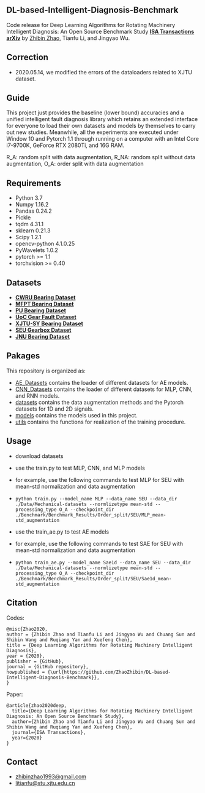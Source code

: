 
## DL-based-Intelligent-Diagnosis-Benchmark

Code release for Deep Learning Algorithms for Rotating Machinery Intelligent Diagnosis: An Open Source Benchmark Study **[ISA Transactions](https://doi.org/10.1016/j.isatra.2020.08.010)** **[arXiv](https://arxiv.org/abs/2003.03315)** by [Zhibin Zhao](https://zhaozhibin.github.io/), Tianfu Li, and Jingyao Wu.

## Correction
* 2020.05.14, we modified the errors of the dataloaders related to XJTU dataset.

## Guide
This project just provides the baseline (lower bound) accuracies and a unified intelligent fault diagnosis library which retains an extended interface for everyone to load their own datasets and models by themselves to carry out new studies. Meanwhile, all the experiments are executed under Window 10 and Pytorch 1.1 through running on a computer with an Intel Core i7-9700K, GeForce RTX 2080Ti, and 16G RAM.

R_A: random split with data augmentation, R_NA: random split without data augmentation, O_A: order split with data augmentation

## Requirements
- Python 3.7
- Numpy 1.16.2
- Pandas 0.24.2
- Pickle
- tqdm 4.31.1
- sklearn 0.21.3
- Scipy 1.2.1
- opencv-python 4.1.0.25
- PyWavelets 1.0.2
- pytorch >= 1.1
- torchvision >= 0.40


## Datasets
- **[CWRU Bearing Dataset](https://csegroups.case.edu/bearingdatacenter/pages/download-data-file/)**
- **[MFPT Bearing Dataset](https://mfpt.org/fault-data-sets/)**
- **[PU Bearing Dataset](https://mb.uni-paderborn.de/kat/forschung/datacenter/bearing-datacenter/)**
- **[UoC Gear Fault Dataset](https://figshare.com/articles/Gear_Fault_Data/6127874/1)**
- **[XJTU-SY Bearing Dataset](http://biaowang.tech/xjtu-sy-bearing-datasets/)**
- **[SEU Gearbox Dataset](https://github.com/cathysiyu/Mechanical-datasets)**
- **[JNU Bearing Dataset](http://mad-net.org:8765/explore.html?t=0.5831516555847212.)**




## Pakages

This repository is organized as:
- [AE_Datasets](https://github.com/ZhaoZhibin/DL-based-Intelligent-Diagnosis-Benchmark/tree/master/AE_Datasets) contains the loader of different datasets for AE models.
- [CNN_Datasets](https://github.com/ZhaoZhibin/DL-based-Intelligent-Diagnosis-Benchmark/tree/master/CNN_Datasets) contains the loader of different datasets for MLP, CNN, and RNN models.
- [datasets](https://github.com/ZhaoZhibin/DL-based-Intelligent-Diagnosis-Benchmark/tree/master/datasets) contains the data augmentation methods and the Pytorch datasets for 1D and 2D signals.
- [models](https://github.com/ZhaoZhibin/DL-based-Intelligent-Diagnosis-Benchmark/tree/master/models) contains the models used in this project.
- [utils](https://github.com/ZhaoZhibin/DL-based-Intelligent-Diagnosis-Benchmark/tree/master/utils) contains the functions for realization of the training procedure.


## Usage
- download datasets
- use the train.py to test MLP, CNN, and MLP models

- for example, use the following commands to test MLP for SEU with mean-std normalization and data augmentation
- `python train.py --model_name MLP --data_name SEU --data_dir ./Data/Mechanical-datasets --normlizetype mean-std --processing_type O_A --checkpoint_dir ./Benchmark/Benchmark_Results/Order_split/SEU/MLP_mean-std_augmentation`

- use the train_ae.py to test AE models
- for example, use the following commands to test SAE for SEU with mean-std normalization and data augmentation
- `python train_ae.py --model_name Sae1d --data_name SEU --data_dir ./Data/Mechanical-datasets --normlizetype mean-std --processing_type O_A --checkpoint_dir ./Benchmark/Benchmark_Results/Order_split/SEU/Sae1d_mean-std_augmentation`
  


## Citation
Codes:
```
@misc{Zhao2020,
author = {Zhibin Zhao and Tianfu Li and Jingyao Wu and Chuang Sun and Shibin Wang and Ruqiang Yan and Xuefeng Chen},
title = {Deep Learning Algorithms for Rotating Machinery Intelligent Diagnosis},
year = {2020},
publisher = {GitHub},
journal = {GitHub repository},
howpublished = {\url{https://github.com/ZhaoZhibin/DL-based-Intelligent-Diagnosis-Benchmark}},
}
```
Paper:
```
@article{zhao2020deep,
  title={Deep Learning Algorithms for Rotating Machinery Intelligent Diagnosis: An Open Source Benchmark Study},
  author={Zhibin Zhao and Tianfu Li and Jingyao Wu and Chuang Sun and Shibin Wang and Ruqiang Yan and Xuefeng Chen},
  journal={ISA Transactions},
  year={2020}
}
```
## Contact
- zhibinzhao1993@gmail.com
- litianfu@stu.xjtu.edu.cn
